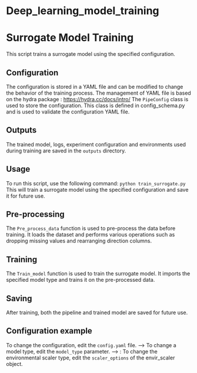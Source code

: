 # Deep_learning_model_training
# Surrogate Model Training
This script trains a surrogate model using the specified configuration.

## Configuration

The configuration is stored in a YAML file and can be modified to change the behavior of the training process. 
The management of YAML file is based on the hydra package : https://hydra.cc/docs/intro/
The `PipeConfig` class is used to store the configuration. 
This class is defined in config_schema.py and is used to validate the configuration YAML file.

## Outputs
The trained model, logs, experiment configuration and environments used during training are saved in the `outputs` directory.

## Usage
To run this script, use the following command: `python train_surrogate.py`
This will train a surrogate model using the specified configuration and save it for future use.

## Pre-processing

The `Pre_process_data` function is used to pre-process the data before training. It loads the dataset and performs various operations such as dropping missing values and rearranging direction columns.

## Training

The `Train_model` function is used to train the surrogate model. It imports the specified model type and trains it on the pre-processed data.

## Saving

After training, both the pipeline and trained model are saved for future use.


## Configuration example
To change the configuration, edit the `config.yaml` file.
--> To change a model type, edit the `model_type` parameter.
--> : To change the environmental scaler type, edit the `scaler_options` of the envir_scaler object.